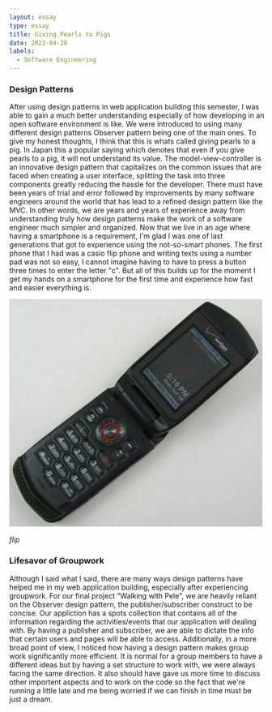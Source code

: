 ```yaml
---
layout: essay
type: essay
title: Giving Pearls to Pigs
date: 2022-04-28
labels:
  - Software Engineering
---
```


### Design Patterns

After using design patterns in web application building this semester, I was able to gain a much better understanding especially of how developing in an open software environment is like. We were introduced to using many different design patterns Observer pattern being one of the main ones. To give my honest thoughts, I think that this is whats called giving pearls to a pig. In Japan this a popular saying which denotes that even if you give pearls to a pig, it will not understand its value. The model-view-controller is an innovative design pattern that capitalizes on the common issues that are faced when creating a user interface, splitting the task into three components greatly reducing the hassle for the developer. There must have been years of trial and error followed by improvements by many software engineers around the world that has lead to a refined design pattern like the MVC. In other words, we are years and years of experience away from understanding truly how design patterns make the work of a software engineer much simpler and organized. Now that we live in an age where having a smartphone is a requirement, I'm glad I was one of last generations that got to experience using the not-so-smart phones. The first phone that I had was a casio flip phone and writing texts using a number pad was not so easy, I cannot imagine having to have to press a button three times to enter the letter "c". But all of this builds up for the moment I get my hands on a smartphone for the first time and experience how fast and easier everything is.  

<img class="ui medium image"  src="../images/casio.jpg">

*flip*

### Lifesavor of Groupwork

Although I said what I said, there are many ways design patterns have helped me in my web application building, especially after experiencing groupwork. For our final project "Walking with Pele", we are heavily reliant on the Observer design pattern, the publisher/subscriber construct to be concise. Our appliction has a spots collection that contains all of the information regarding the activities/events that our application will dealing with. By having a publisher and subscriber, we are able to dictate the info that certain users and pages will be able to access. Additionally, in a more broad point of view, I noticed how having a design pattern makes group work significantly more efficient. It is normal for a group members to have a different ideas but by having a set structure to work with, we were always facing the same direction. It also should have gave us more time to discuss other importent aspects and to work on the code so the fact that we're running a little late and me being worried if we can finish in time must be just a dream. 
